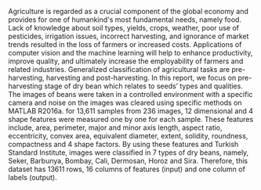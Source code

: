 Agriculture is regarded as a crucial component of the global economy and provides for one of humankind's most fundamental needs, namely food. Lack of knowledge about soil types, yields, crops, weather, poor use of pesticides, irrigation issues, incorrect harvesting, and ignorance of market trends resulted in the loss of farmers or increased costs. Applications of computer vision and the machine learning will help to enhance productivity, improve quality, and ultimately increase the employability of farmers and related industries. Generalized classification of agricultural tasks are pre-harvesting, harvesting and post-harvesting. In this report, we focus on pre-harvesting stage of dry bean which relates to seeds’ types and qualities. The images of beans were taken in a controlled environment with a specific camera and noise on the images was cleared using specific methods on MATLAB R2016a. for 13,611 samples from 236 images, 12 dimensional and 4 shape features were measured one by one for each sample. These features include, area, perimeter, major and minor axis length, aspect ratio, eccentricity, convex area, equivalent diameter, extent, solidity, roundness, compactness and 4 shape factors. By using these features and Turkish Standard Institute, images were classified in 7 types of dry beans, namely, Seker, Barbunya, Bombay, Cali, Dermosan, Horoz and Sira. Therefore, this dataset has 13611 rows, 16 columns of features (input) and one column of labels (output).
